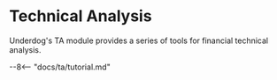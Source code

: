 # Technical Analysis

Underdog's TA module provides a series of tools for financial technical analysis.

--8<-- "docs/ta/tutorial.md"